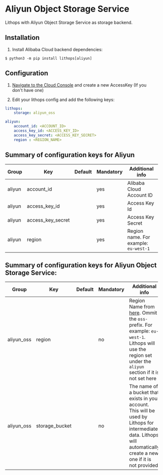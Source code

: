 # Aliyun Object Storage Service

Lithops with Aliyun Object Storage Service as storage backend.


## Installation

1. Install Alibaba Cloud backend dependencies:

```
$ python3 -m pip install lithops[aliyun]
```

## Configuration

1. [Navigate to the Cloud Console](https://ram.console.aliyun.com/manage/ak) and create a new AccessKey (If you don't have one)

2. Edit your lithops config and add the following keys:

```yaml
lithops:
    storage: aliyun_oss

aliyun:
    account_id: <ACCOUNT_ID>
    access_key_id: <ACCESS_KEY_ID>
    access_key_secret: <ACCESS_KEY_SECRET>
    region : <REGION_NAME>
```

## Summary of configuration keys for Aliyun

|Group|Key|Default|Mandatory|Additional info|
|---|---|---|---|---|
|aliyun | account_id | |yes |  Alibaba Cloud Account ID |
|aliyun | access_key_id | |yes |  Access Key Id |
|aliyun | access_key_secret | |yes | Access Key Secret |
|aliyun | region | |yes | Region name. For example: `eu-west-1` |

## Summary of configuration keys for Aliyun Object Storage Service:

|Group|Key|Default|Mandatory|Additional info|
|---|---|---|---|---|
|aliyun_oss | region | | no | Region Name from [here](https://www.alibabacloud.com/help/en/object-storage-service/latest/regions-and-endpoints). Ommit the `oss-` prefix. For example: `eu-west-1`. Lithops will use the region set under the `aliyun` section if it is not set here |
|aliyun_oss | storage_bucket | | no | The name of a bucket that exists in you account. This will be used by Lithops for intermediate data. Lithops will automatically create a new one if it is not provided|